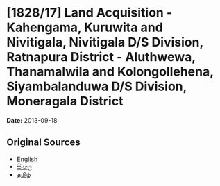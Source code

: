 # [1828/17] Land Acquisition -Kahengama, Kuruwita and Nivitigala, Nivitigala D/S Division, Ratnapura District - Aluthwewa, Thanamalwila and Kolongollehena, Siyambalanduwa D/S Division, Moneragala District

**Date:** 2013-09-18

## Original Sources

- [English](https://documents.gov.lk/view/extra-gazettes/2013/9/1828-17_E.pdf)
- [සිංහල](https://documents.gov.lk/view/extra-gazettes/2013/9/1828-17_S.pdf)
- [தமிழ்](https://documents.gov.lk/view/extra-gazettes/2013/9/1828-17_T.pdf)
